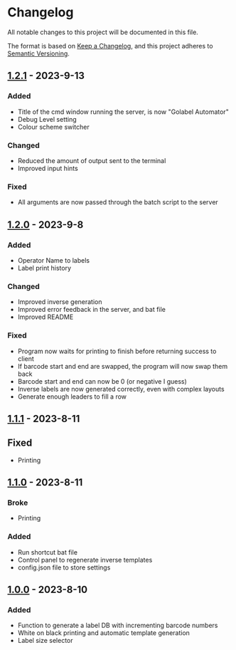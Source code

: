 # Changelog

All notable changes to this project will be documented in this file.

The format is based on [Keep a Changelog](https://keepachangelog.com/en/1.0.0/),
and this project adheres to [Semantic Versioning](https://semver.org/spec/v2.0.0.html).

## [1.2.1] - 2023-9-13

### Added

- Title of the cmd window running the server, is now "Golabel Automator"
- Debug Level setting
- Colour scheme switcher

### Changed

- Reduced the amount of output sent to the terminal
- Improved input hints

### Fixed

- All arguments are now passed through the batch script to the server

## [1.2.0] - 2023-9-8

### Added

- Operator Name to labels
- Label print history

### Changed

- Improved inverse generation
- Improved error feedback in the server, and bat file
- Improved README

### Fixed

- Program now waits for printing to finish before returning success to client
- If barcode start and end are swapped, the program will now swap them back
- Barcode start and end can now be 0 (or negative I guess)
- Inverse labels are now generated correctly, even with complex layouts
- Generate enough leaders to fill a row

## [1.1.1] - 2023-8-11

## Fixed

- Printing

## [1.1.0] - 2023-8-11

### Broke

- Printing

### Added

- Run shortcut bat file
- Control panel to regenerate inverse templates
- config.json file to store settings

## [1.0.0] - 2023-8-10

### Added

- Function to generate a label DB with incrementing barcode numbers
- White on black printing and automatic template generation
- Label size selector

[unreleased]: https://github.com/non-bin/GoLabel-Automator
[1.2.1]: https://github.com/non-bin/GoLabel-Automator/releases/tag/v1.2.1
[1.2.0]: https://github.com/non-bin/GoLabel-Automator/releases/tag/v1.2.0
[1.1.1]: https://github.com/non-bin/GoLabel-Automator/releases/tag/v1.1.1
[1.1.0]: https://github.com/non-bin/GoLabel-Automator/releases/tag/v1.1.0
[1.0.0]: https://github.com/non-bin/GoLabel-Automator/releases/tag/v1.0.0
